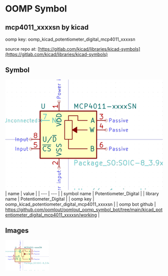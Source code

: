 # OOMP Symbol  
## mcp4011_xxxxsn  by kicad  
  
oomp key: oomp_kicad_potentiometer_digital_mcp4011_xxxxsn  
  
source repo at: [https://gitlab.com/kicad/libraries/kicad-symbols](https://gitlab.com/kicad/libraries/kicad-symbols)  
## Symbol  
  
[![working.png](working_600.png)](working.png)  
| name | value | 
| --- | --- | 
| symbol name | Potentiometer_Digital | 
| library name | Potentiometer_Digital | 
| oomp key | oomp_kicad_potentiometer_digital_mcp4011_xxxxsn | 
| oomp bot github | https://github.com/oomlout/oomlout_oomp_symbol_bot/tree/main/kicad_potentiometer_digital_mcp4011_xxxxsn/working | 
## Images  
  
[![working.png](working_140.png)](working.png)  
